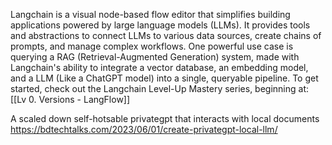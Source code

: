 Langchain is a visual node-based flow editor that simplifies building applications powered by large language models (LLMs). It provides tools and abstractions to connect LLMs to various data sources, create chains of prompts, and manage complex workflows. One powerful use case is querying a RAG (Retrieval-Augmented Generation) system, made with Langchain's ability to integrate a vector database, an embedding model, and a LLM (Like a ChatGPT model) into a single, queryable pipeline. To get started, check out the Langchain Level-Up Mastery series, beginning at: [[Lv 0. Versions - LangFlow]]

A scaled down self-hotsable privategpt that interacts with local documents
https://bdtechtalks.com/2023/06/01/create-privategpt-local-llm/